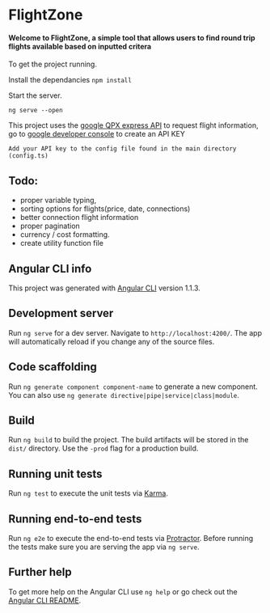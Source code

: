 # FlightZone
#### Welcome to FlightZone, a simple tool that allows users to find round trip flights available based on inputted critera

To get the project running.

Install the dependancies
`npm install`

Start the server.

`ng serve --open`

This project uses the [google QPX express API](https://developers.google.com/qpx-express/) to request flight information, go to [google developer console](https://console.developers.google.com/) to create an API KEY

`Add your API key to the config file found in the main directory (config.ts)`

## Todo:

- proper variable typing,
- sorting options for flights(price, date, connections)
- better connection flight information
- proper pagination
- currency / cost formatting.
- create utility function file

## Angular CLI info

This project was generated with [Angular CLI](https://github.com/angular/angular-cli) version 1.1.3.

## Development server

Run `ng serve` for a dev server. Navigate to `http://localhost:4200/`. The app will automatically reload if you change any of the source files.

## Code scaffolding

Run `ng generate component component-name` to generate a new component. You can also use `ng generate directive|pipe|service|class|module`.

## Build

Run `ng build` to build the project. The build artifacts will be stored in the `dist/` directory. Use the `-prod` flag for a production build.

## Running unit tests

Run `ng test` to execute the unit tests via [Karma](https://karma-runner.github.io).

## Running end-to-end tests

Run `ng e2e` to execute the end-to-end tests via [Protractor](http://www.protractortest.org/).
Before running the tests make sure you are serving the app via `ng serve`.

## Further help

To get more help on the Angular CLI use `ng help` or go check out the [Angular CLI README](https://github.com/angular/angular-cli/blob/master/README.md).
